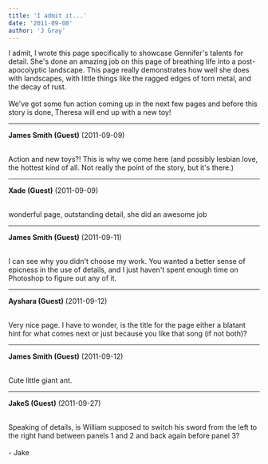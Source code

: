 ```yaml
---
title: 'I admit it...'
date: '2011-09-08'
author: 'J Gray'
---
```


I admit, I wrote this page specifically to showcase Gennifer's talents for detail. She's done an amazing job on this page of breathing life into a post-apocolyptic landscape. This page really demonstrates how well she does with landscapes, with little things like the ragged edges of torn metal, and the decay of rust.<br><br>We've got some fun action coming up in the next few pages and before this story is done, Theresa will end up with a new toy!<br>

---
**James Smith (Guest)** (2011-09-09)

<br> Action and new toys?! This is why we come here (and possibly lesbian love, the hottest kind of all. Not really the point of the story, but it's there.)<br>

---
**Xade (Guest)** (2011-09-09)

<br> wonderful page, outstanding detail, she did an awesome job

---
**James Smith (Guest)** (2011-09-11)

<br> I can see why you didn't choose my work. You wanted a better sense of epicness in the use of details, and I just haven't spent enough time on Photoshop to figure out any of it.<br>

---
**Ayshara (Guest)** (2011-09-12)

<br> Very nice page. I have to wonder, is the title for the page either a blatant hint for what comes next or just because you like that song (if not both)?<br>

---
**James Smith (Guest)** (2011-09-12)

<br> Cute little giant ant.<br>

---
**JakeS (Guest)** (2011-09-27)

<br> Speaking of details, is William supposed to switch his sword from the left to the right hand between panels 1 and 2 and back again before panel 3?
<br>
<br>- Jake

